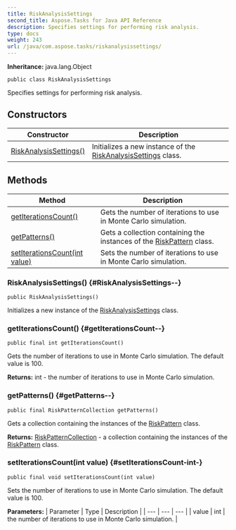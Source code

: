 ```yaml
---
title: RiskAnalysisSettings
second_title: Aspose.Tasks for Java API Reference
description: Specifies settings for performing risk analysis.
type: docs
weight: 243
url: /java/com.aspose.tasks/riskanalysissettings/
---
```


**Inheritance:**
java.lang.Object
```
public class RiskAnalysisSettings
```

Specifies settings for performing risk analysis.
## Constructors

| Constructor | Description |
| --- | --- |
| [RiskAnalysisSettings()](#RiskAnalysisSettings--) | Initializes a new instance of the [RiskAnalysisSettings](../../com.aspose.tasks/riskanalysissettings) class. |
## Methods

| Method | Description |
| --- | --- |
| [getIterationsCount()](#getIterationsCount--) | Gets the number of iterations to use in Monte Carlo simulation. |
| [getPatterns()](#getPatterns--) | Gets a collection containing the instances of the [RiskPattern](../../com.aspose.tasks/riskpattern) class. |
| [setIterationsCount(int value)](#setIterationsCount-int-) | Sets the number of iterations to use in Monte Carlo simulation. |
### RiskAnalysisSettings() {#RiskAnalysisSettings--}
```
public RiskAnalysisSettings()
```


Initializes a new instance of the [RiskAnalysisSettings](../../com.aspose.tasks/riskanalysissettings) class.

### getIterationsCount() {#getIterationsCount--}
```
public final int getIterationsCount()
```


Gets the number of iterations to use in Monte Carlo simulation. The default value is 100.

**Returns:**
int - the number of iterations to use in Monte Carlo simulation.
### getPatterns() {#getPatterns--}
```
public final RiskPatternCollection getPatterns()
```


Gets a collection containing the instances of the [RiskPattern](../../com.aspose.tasks/riskpattern) class.

**Returns:**
[RiskPatternCollection](../../com.aspose.tasks/riskpatterncollection) - a collection containing the instances of the [RiskPattern](../../com.aspose.tasks/riskpattern) class.
### setIterationsCount(int value) {#setIterationsCount-int-}
```
public final void setIterationsCount(int value)
```


Sets the number of iterations to use in Monte Carlo simulation. The default value is 100.

**Parameters:**
| Parameter | Type | Description |
| --- | --- | --- |
| value | int | the number of iterations to use in Monte Carlo simulation. |

